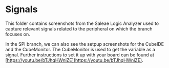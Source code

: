 # Signals
This folder contains screenshots from the Saleae Logic Analyzer used to capture relevant signals related to the peripheral on which the branch focuses on.

In the SPI branch, we can also see the setpup screenshots for the CubeIDE and the CubeMonitor. The CubeMonitor is used to get the variable as a signal. Further instructions to set it up with your board can be found at [https://youtu.be/bTJhqHWniZE](https://youtu.be/bTJhqHWniZE).